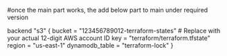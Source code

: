 #once the main part works, the add below part to main under required version


   
   backend "s3" {
    bucket         = "123456789012-terraform-states"  # Replace with your actual 12-digit AWS account ID
    key            = "terraform/terraform.tfstate"
    region         = "us-east-1"
    dynamodb_table = "terraform-lock"
  }
